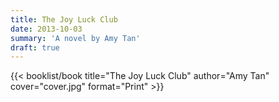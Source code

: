 ```yaml
---
title: The Joy Luck Club
date: 2013-10-03
summary: 'A novel by Amy Tan'
draft: true
---
```


{{< booklist/book
title="The Joy Luck Club"
author="Amy Tan"
cover="cover.jpg"
format="Print" >}}
